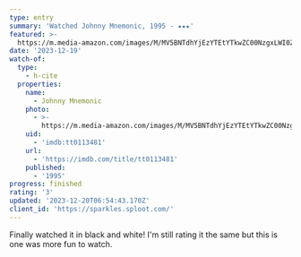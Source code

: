 ```yaml
---
type: entry
summary: 'Watched Johnny Mnemonic, 1995 - ★★★'
featured: >-
  https://m.media-amazon.com/images/M/MV5BNTdhYjEzYTEtYTkwZC00NzgxLWI0ZWEtYmEyMGZhOWYwMjE2XkEyXkFqcGdeQXVyMTQxNzMzNDI@._V1_SX300.jpg
date: '2023-12-19'
watch-of:
  type:
    - h-cite
  properties:
    name:
      - Johnny Mnemonic
    photo:
      - >-
        https://m.media-amazon.com/images/M/MV5BNTdhYjEzYTEtYTkwZC00NzgxLWI0ZWEtYmEyMGZhOWYwMjE2XkEyXkFqcGdeQXVyMTQxNzMzNDI@._V1_SX300.jpg
    uid:
      - 'imdb:tt0113481'
    url:
      - 'https://imdb.com/title/tt0113481'
    published:
      - '1995'
progress: finished
rating: '3'
updated: '2023-12-20T06:54:43.170Z'
client_id: 'https://sparkles.sploot.com/'
---
```

Finally watched it in black and white! I'm still rating it the same but this is one was more fun to watch.
